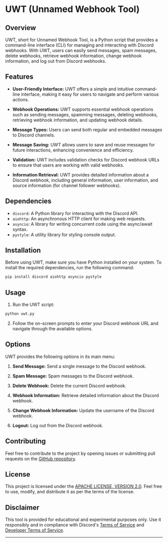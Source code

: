 # UWT (Unnamed Webhook Tool)

## Overview

UWT, short for Unnamed Webhook Tool, is a Python script that provides a command-line interface (CLI) for managing and interacting with Discord webhooks. With UWT, users can easily send messages, spam messages, delete webhooks, retrieve webhook information, change webhook information, and log out from Discord webhooks.

## Features

- **User-Friendly Interface:** UWT offers a simple and intuitive command-line interface, making it easy for users to navigate and perform various actions.

- **Webhook Operations:** UWT supports essential webhook operations such as sending messages, spamming messages, deleting webhooks, retrieving webhook information, and updating webhook details.

- **Message Types:** Users can send both regular and embedded messages to Discord channels.

- **Message Saving:** UWT allows users to save and reuse messages for future interactions, enhancing convenience and efficiency.

- **Validation:** UWT includes validation checks for Discord webhook URLs to ensure that users are working with valid webhooks.

- **Information Retrieval:** UWT provides detailed information about a Discord webhook, including general information, user information, and source information (for channel follower webhooks).

## Dependencies

- `discord`: A Python library for interacting with the Discord API.
- `aiohttp`: An asynchronous HTTP client for making web requests.
- `asyncio`: A library for writing concurrent code using the async/await syntax.
- `pystyle`: A utility library for styling console output.

## Installation

Before using UWT, make sure you have Python installed on your system. To install the required dependencies, run the following command:

```bash
pip install discord aiohttp asyncio pystyle
```

## Usage

1. Run the UWT script:

```bash
python uwt.py
```

2. Follow the on-screen prompts to enter your Discord webhook URL and navigate through the available options.

## Options

UWT provides the following options in its main menu:

1. **Send Message:** Send a single message to the Discord webhook.

2. **Spam Message:** Spam messages to the Discord webhook.

3. **Delete Webhook:** Delete the current Discord webhook.

4. **Webhook Information:** Retrieve detailed information about the Discord webhook.

5. **Change Webhook Information:** Update the username of the Discord webhook.

6. **Logout:** Log out from the Discord webhook.

## Contributing

Feel free to contribute to the project by opening issues or submitting pull requests on the [GitHub repository](https://github.com/NotJINXZ/uwt/pulls).

## License

This project is licensed under the [APACHE LICENSE, VERSION 2.0](LICENSE). Feel free to use, modify, and distribute it as per the terms of the license.

## Disclaimer

This tool is provided for educational and experimental purposes only. Use it responsibly and in compliance with Discord's [Terms of Service](https://discord.com/terms) and [Developer Terms of Service](https://discord.com/developers/docs/legal).

---
